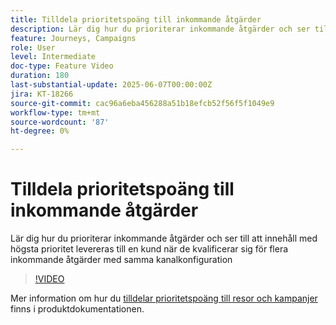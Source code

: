 ```yaml
---
title: Tilldela prioritetspoäng till inkommande åtgärder
description: Lär dig hur du prioriterar inkommande åtgärder och ser till att innehåll med högsta prioritet levereras till en kund när de kvalificerar sig för flera inkommande åtgärder med samma kanalkonfiguration
feature: Journeys, Campaigns
role: User
level: Intermediate
doc-type: Feature Video
duration: 180
last-substantial-update: 2025-06-07T00:00:00Z
jira: KT-18266
source-git-commit: cac96a6eba456288a51b18efcb52f56f5f1049e9
workflow-type: tm+mt
source-wordcount: '87'
ht-degree: 0%

---
```



# Tilldela prioritetspoäng till inkommande åtgärder

Lär dig hur du prioriterar inkommande åtgärder och ser till att innehåll med högsta prioritet levereras till en kund när de kvalificerar sig för flera inkommande åtgärder med samma kanalkonfiguration

>[!VIDEO](https://video.tv.adobe.com/v/3445005/?learn=on&enablevpops&captions=swe)

Mer information om hur du [tilldelar prioritetspoäng till resor och kampanjer](https://experienceleague.adobe.com/sv/docs/journey-optimizer/using/conflict-prioritization/priority-scores) finns i produktdokumentationen.
